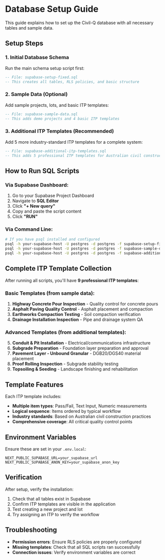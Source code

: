 # Database Setup Guide

This guide explains how to set up the Civil-Q database with all necessary tables and sample data.

## Setup Steps

### 1. Initial Database Schema
Run the main schema setup script first:
```sql
-- File: supabase-setup-fixed.sql
-- This creates all tables, RLS policies, and basic structure
```

### 2. Sample Data (Optional)
Add sample projects, lots, and basic ITP templates:
```sql
-- File: supabase-sample-data.sql
-- This adds demo projects and 4 basic ITP templates
```

### 3. Additional ITP Templates (Recommended)
Add 5 more industry-standard ITP templates for a complete system:
```sql
-- File: supabase-additional-itp-templates.sql
-- This adds 5 professional ITP templates for Australian civil construction
```

## How to Run SQL Scripts

### Via Supabase Dashboard:
1. Go to your Supabase Project Dashboard
2. Navigate to **SQL Editor**
3. Click **"+ New query"**
4. Copy and paste the script content
5. Click **"RUN"**

### Via Command Line:
```bash
# If you have psql installed and configured
psql -h your-supabase-host -U postgres -d postgres -f supabase-setup-fixed.sql
psql -h your-supabase-host -U postgres -d postgres -f supabase-sample-data.sql
psql -h your-supabase-host -U postgres -d postgres -f supabase-additional-itp-templates.sql
```

## Complete ITP Template Collection

After running all scripts, you'll have **9 professional ITP templates**:

### Basic Templates (from sample data):
1. **Highway Concrete Pour Inspection** - Quality control for concrete pours
2. **Asphalt Paving Quality Control** - Asphalt placement and compaction
3. **Earthworks Compaction Testing** - Soil compaction verification
4. **Drainage Installation Inspection** - Pipe and drainage system QA

### Advanced Templates (from additional templates):
5. **Conduit & Pit Installation** - Electrical/communications infrastructure
6. **Subgrade Preparation** - Foundation layer preparation and approval
7. **Pavement Layer - Unbound Granular** - DGB20/DGS40 material placement
8. **Proof Rolling Inspection** - Subgrade stability testing
9. **Topsoiling & Seeding** - Landscape finishing and rehabilitation

## Template Features

Each ITP template includes:
- **Multiple item types**: Pass/Fail, Text Input, Numeric measurements
- **Logical sequence**: Items ordered by typical workflow
- **Industry standards**: Based on Australian civil construction practices
- **Comprehensive coverage**: All critical quality control points

## Environment Variables

Ensure these are set in your `.env.local`:
```env
NEXT_PUBLIC_SUPABASE_URL=your_supabase_url
NEXT_PUBLIC_SUPABASE_ANON_KEY=your_supabase_anon_key
```

## Verification

After setup, verify the installation:
1. Check that all tables exist in Supabase
2. Confirm ITP templates are visible in the application
3. Test creating a new project and lot
4. Try assigning an ITP to verify the workflow

## Troubleshooting

- **Permission errors**: Ensure RLS policies are properly configured
- **Missing templates**: Check that all SQL scripts ran successfully
- **Connection issues**: Verify environment variables are correct